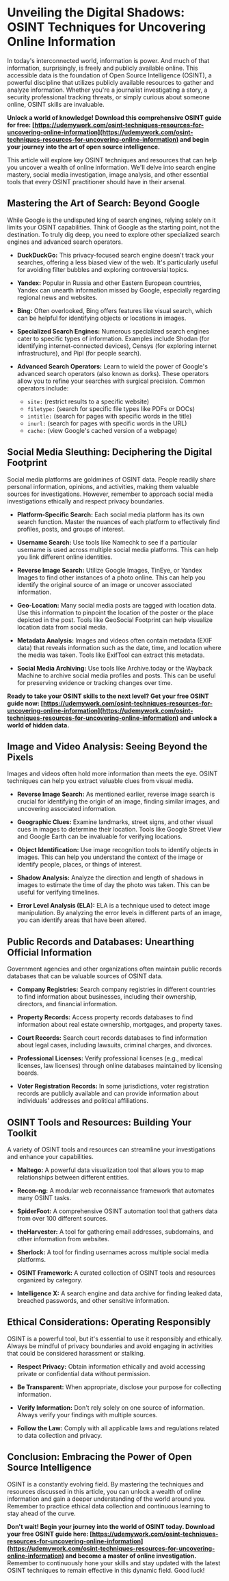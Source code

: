 # Unveiling the Digital Shadows: OSINT Techniques for Uncovering Online Information

In today's interconnected world, information is power. And much of that information, surprisingly, is freely and publicly available online. This accessible data is the foundation of Open Source Intelligence (OSINT), a powerful discipline that utilizes publicly available resources to gather and analyze information. Whether you're a journalist investigating a story, a security professional tracking threats, or simply curious about someone online, OSINT skills are invaluable.

**Unlock a world of knowledge! Download this comprehensive OSINT guide for free: [https://udemywork.com/osint-techniques-resources-for-uncovering-online-information](https://udemywork.com/osint-techniques-resources-for-uncovering-online-information) and begin your journey into the art of open source intelligence.**

This article will explore key OSINT techniques and resources that can help you uncover a wealth of online information. We'll delve into search engine mastery, social media investigation, image analysis, and other essential tools that every OSINT practitioner should have in their arsenal.

## Mastering the Art of Search: Beyond Google

While Google is the undisputed king of search engines, relying solely on it limits your OSINT capabilities. Think of Google as the starting point, not the destination. To truly dig deep, you need to explore other specialized search engines and advanced search operators.

*   **DuckDuckGo:** This privacy-focused search engine doesn't track your searches, offering a less biased view of the web. It's particularly useful for avoiding filter bubbles and exploring controversial topics.

*   **Yandex:** Popular in Russia and other Eastern European countries, Yandex can unearth information missed by Google, especially regarding regional news and websites.

*   **Bing:** Often overlooked, Bing offers features like visual search, which can be helpful for identifying objects or locations in images.

*   **Specialized Search Engines:** Numerous specialized search engines cater to specific types of information. Examples include Shodan (for identifying internet-connected devices), Censys (for exploring internet infrastructure), and Pipl (for people search).

*   **Advanced Search Operators:** Learn to wield the power of Google's advanced search operators (also known as dorks). These operators allow you to refine your searches with surgical precision. Common operators include:

    *   `site:` (restrict results to a specific website)
    *   `filetype:` (search for specific file types like PDFs or DOCs)
    *   `intitle:` (search for pages with specific words in the title)
    *   `inurl:` (search for pages with specific words in the URL)
    *   `cache:` (view Google's cached version of a webpage)

## Social Media Sleuthing: Deciphering the Digital Footprint

Social media platforms are goldmines of OSINT data. People readily share personal information, opinions, and activities, making them valuable sources for investigations. However, remember to approach social media investigations ethically and respect privacy boundaries.

*   **Platform-Specific Search:** Each social media platform has its own search function. Master the nuances of each platform to effectively find profiles, posts, and groups of interest.

*   **Username Search:** Use tools like Namechk to see if a particular username is used across multiple social media platforms. This can help you link different online identities.

*   **Reverse Image Search:** Utilize Google Images, TinEye, or Yandex Images to find other instances of a photo online. This can help you identify the original source of an image or uncover associated information.

*   **Geo-Location:** Many social media posts are tagged with location data. Use this information to pinpoint the location of the poster or the place depicted in the post. Tools like GeoSocial Footprint can help visualize location data from social media.

*   **Metadata Analysis:** Images and videos often contain metadata (EXIF data) that reveals information such as the date, time, and location where the media was taken. Tools like ExifTool can extract this metadata.

*   **Social Media Archiving:** Use tools like Archive.today or the Wayback Machine to archive social media profiles and posts. This can be useful for preserving evidence or tracking changes over time.

**Ready to take your OSINT skills to the next level? Get your free OSINT guide now: [https://udemywork.com/osint-techniques-resources-for-uncovering-online-information](https://udemywork.com/osint-techniques-resources-for-uncovering-online-information) and unlock a world of hidden data.**

## Image and Video Analysis: Seeing Beyond the Pixels

Images and videos often hold more information than meets the eye. OSINT techniques can help you extract valuable clues from visual media.

*   **Reverse Image Search:** As mentioned earlier, reverse image search is crucial for identifying the origin of an image, finding similar images, and uncovering associated information.

*   **Geographic Clues:** Examine landmarks, street signs, and other visual cues in images to determine their location. Tools like Google Street View and Google Earth can be invaluable for verifying locations.

*   **Object Identification:** Use image recognition tools to identify objects in images. This can help you understand the context of the image or identify people, places, or things of interest.

*   **Shadow Analysis:** Analyze the direction and length of shadows in images to estimate the time of day the photo was taken. This can be useful for verifying timelines.

*   **Error Level Analysis (ELA):** ELA is a technique used to detect image manipulation. By analyzing the error levels in different parts of an image, you can identify areas that have been altered.

## Public Records and Databases: Unearthing Official Information

Government agencies and other organizations often maintain public records databases that can be valuable sources of OSINT data.

*   **Company Registries:** Search company registries in different countries to find information about businesses, including their ownership, directors, and financial information.

*   **Property Records:** Access property records databases to find information about real estate ownership, mortgages, and property taxes.

*   **Court Records:** Search court records databases to find information about legal cases, including lawsuits, criminal charges, and divorces.

*   **Professional Licenses:** Verify professional licenses (e.g., medical licenses, law licenses) through online databases maintained by licensing boards.

*   **Voter Registration Records:** In some jurisdictions, voter registration records are publicly available and can provide information about individuals' addresses and political affiliations.

## OSINT Tools and Resources: Building Your Toolkit

A variety of OSINT tools and resources can streamline your investigations and enhance your capabilities.

*   **Maltego:** A powerful data visualization tool that allows you to map relationships between different entities.

*   **Recon-ng:** A modular web reconnaissance framework that automates many OSINT tasks.

*   **SpiderFoot:** A comprehensive OSINT automation tool that gathers data from over 100 different sources.

*   **theHarvester:** A tool for gathering email addresses, subdomains, and other information from websites.

*   **Sherlock:** A tool for finding usernames across multiple social media platforms.

*   **OSINT Framework:** A curated collection of OSINT tools and resources organized by category.

*   **Intelligence X:** A search engine and data archive for finding leaked data, breached passwords, and other sensitive information.

## Ethical Considerations: Operating Responsibly

OSINT is a powerful tool, but it's essential to use it responsibly and ethically. Always be mindful of privacy boundaries and avoid engaging in activities that could be considered harassment or stalking.

*   **Respect Privacy:** Obtain information ethically and avoid accessing private or confidential data without permission.

*   **Be Transparent:** When appropriate, disclose your purpose for collecting information.

*   **Verify Information:** Don't rely solely on one source of information. Always verify your findings with multiple sources.

*   **Follow the Law:** Comply with all applicable laws and regulations related to data collection and privacy.

## Conclusion: Embracing the Power of Open Source Intelligence

OSINT is a constantly evolving field. By mastering the techniques and resources discussed in this article, you can unlock a wealth of online information and gain a deeper understanding of the world around you. Remember to practice ethical data collection and continuous learning to stay ahead of the curve.

**Don't wait! Begin your journey into the world of OSINT today. Download your free OSINT guide here: [https://udemywork.com/osint-techniques-resources-for-uncovering-online-information](https://udemywork.com/osint-techniques-resources-for-uncovering-online-information) and become a master of online investigation.** Remember to continuously hone your skills and stay updated with the latest OSINT techniques to remain effective in this dynamic field. Good luck!
